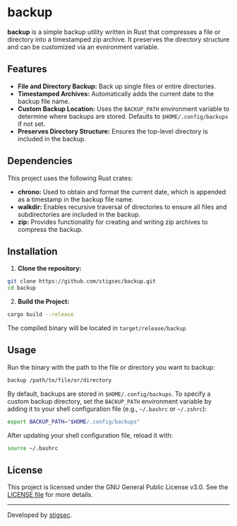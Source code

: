 # backup
**backup** is a simple backup utility written in Rust that compresses a file or directory into a timestamped zip archive. It preserves the directory structure and can be customized via an evnironment variable.

## Features
- **File and Directory Backup:** Back up single files or entire directories.
- **Timestamped Archives:** Automatically adds the current date to the backup file name.
- **Custom Backup Location:** Uses the ```BACKUP_PATH``` environment variable to determine where backups are stored. Defaults to ```$HOME/.config/backups``` if not set.
- **Preserves Directory Structure:** Ensures the top-level directory is included in the backup.

## Dependencies
This project uses the following Rust crates:
- **chrono:** Used to obtain and format the current date, which is appended as a timestamp in the backup file name.
- **walkdir:** Enables recursive traversal of directories to ensure all files and subdirectories are included in the backup.
- **zip:** Provides functionality for creating and writing zip archives to compress the backup.

## Installation
1. **Clone the repository:**

```bash
git clone https://github.com/stigsec/backup.git
cd backup
```
2. **Build the Project:**

```bash
cargo build --release
```
   The compiled binary will be located in ```target/release/backup```

## Usage
Run the binary with the path to the file or directory you want to backup:

```bash
backup /path/to/file/or/directory
```

By default, backups are stored in ```$HOME/.config/backups```. To specify a custom backup directory, set the ```BACKUP_PATH``` environment variable by adding it to your shell configuration file (e.g., ```~/.bashrc``` or ```~/.zshrc```):

```bash
export BACKUP_PATH="$HOME/.config/backups"
```
After updating your shell configuration file, reload it with:
```bash
source ~/.bashrc
```

## License

This project is licensed under the GNU General Public License v3.0. See the [LICENSE file](LICENSE) for more details.



---

Developed by [stigsec](https://github.com/stigsec).

